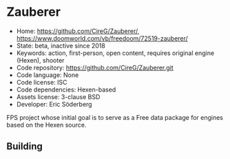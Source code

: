 # Zauberer

- Home: https://github.com/CireG/Zauberer/, https://www.doomworld.com/vb/freedoom/72519-zauberer/
- State: beta, inactive since 2018
- Keywords: action, first-person, open content, requires original engine (Hexen), shooter
- Code repository: https://github.com/CireG/Zauberer.git
- Code language: None
- Code license: ISC
- Code dependencies: Hexen-based
- Assets license: 3-clause BSD
- Developer: Eric Söderberg

FPS project whose initial goal is to serve as a Free data package for engines based on the Hexen source.

## Building
